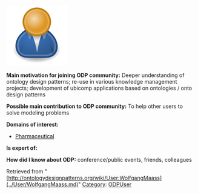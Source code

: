 [![Image:ODPUser.png](../images/a/a6/ODPUser.png)](../Image/ODPUser.png.md "Image:ODPUser.png")




  





__Main motivation for joining ODP community:__ Deeper understanding of ontology design patterns; re-use in various knowledge management projects; development of ubicomp applications based on ontologies / onto design patterns


__Possible main contribution to ODP community:__ To help other users to solve modeling problems


__Domains of interest:__



* [Pharmaceutical](../Community/Pharmaceutical.md "Community:Pharmaceutical")


__Is expert of:__


  

__How did I know about ODP:__ conference/public events, friends, colleagues






Retrieved from "[http://ontologydesignpatterns.org/wiki/User:WolfgangMaass](../User/WolfgangMaass.md)"
 [Category](http://ontologydesignpatterns.org/wiki/Special:Categories "Special:Categories"): [ODPUser](../Category/ODPUser.md "Category:ODPUser")